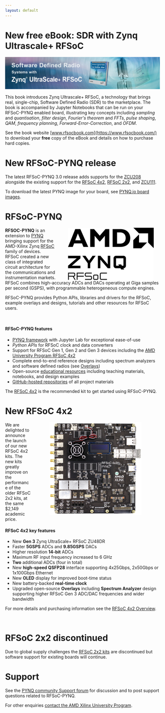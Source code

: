 ```yaml
---
layout: default
---
```


# New free eBook: SDR with Zynq Ultrascale+ RFSoC 

<img src="./images/rfsoc_book_banner.png">

This book introduces Zynq Ultrascale+ RFSoC, a technology that brings real, single-chip, Software 
Defined Radio (SDR) to the marketplace. The book is accompanied by Jupyter Notebooks that can be run on
 your RFSoC-PYNQ enabled board, illustrating key concepts including *sampling* and *quantisation*, *filter
 design*, *Fourier's theorem* and *FFTs*, *pulse shaping*, *QAM*, *frequency planning*, *Forward-Error-Correction*, 
and *OFDM*. 

See the book website [www.rfsocbook.com](https://www.rfsocbook.com/) to download your **free** copy of the eBook and details on how to purchase hard copies. 

# New RFSoC-PYNQ release

The latest RFSoC-PYNQ 3.0 release adds supports for the [ZCU208](https://www.xilinx.com/products/boards-and-kits/zcu208.html) alongside the existing support for the [RFSoC 4x2](./rfsoc_4x2_overview.html), [RFSoC 2x2](rfsoc_2x2_overview.html), and [ZCU111](https://www.xilinx.com/products/boards-and-kits/zcu111.html). 

To download the latest PYNQ image for your board, see [PYNQ.io board images](http://www.pynq.io/board).

# RFSoC-PYNQ

<img alt="" style="float: right; margin: 0px 20px 0px 40px"  src="./images/221761734-A_AMD_Zynq_RFSoC_Lockup_RGB_Blk.png">

**RFSOC-PYNQ** is an extension to [PYNQ](http://www.pynq.io/) bringing support for the AMD-Xilinx Zynq [RFSoC](https://www.xilinx.com/products/silicon-devices/soc/rfsoc.html) family of devices. RFSoC created a new class of integrated circuit architecture for the communications and instrumentation markets. RFSoC combines high-accuracy ADCs and DACs operating at Giga samples per second (GSPS), with programmable heterogeneous compute engines.

RFSoC-PYNQ provides Python APIs, libraries and drivers for the RFSoC, example overlays and designs, tutorials and other resources for RFSoC users. 

<br class="imgbr"/>

#### RFSoC-PYNQ features

* [PYNQ framework](http://www.pynq.io) with Jupyter Lab for exceptional ease-of-use
* *Python APIs* for RFSoC clock and data converters 
* Support for RFSoC Gen 1, Gen 2 and Gen 3 devices including the [AMD University Program RFSoC 4x2](rfsoc_4x2_overview.md)
* Complete end-to-end reference designs including spectrum analyzers and software defined radios (see [Overlays](overlays.html))
* Open-source [educational resources](educational_resources.html) including teaching materials, notebooks, and design examples
* [GitHub-hosted repositories](https://github.com/Xilinx/RFSoC4x2-PYNQ) of all project materials
  
The [RFSoC 4x2](rfsoc_4x2_overview.html) is the recommended kit to get started using RFSoC-PYNQ.


# New RFSoC 4x2
<a href="./rfsoc_4x2_overview.html"><img alt ="RFSoC 4x2" style="float: right; margin: 0px 60px 0px 60px" src="./images/rfsoc4x2.png"></a>

We are delighted to announce the launch of our new RFSoC 4x2 kits. The new kits greatly improve on
the performance of the older RFSoC 2x2 kits, at the same $2,149 academic price. 

#### RFSoC 4x2 key features

* New **Gen 3** Zynq UltraScale+ RFSoC ZU48DR
* Faster **5GSPS** ADCs and **9.85GSPS** DACs
* Higher resolution **14-bit** ADCs
* Maximum RF input frequency increased to 6 GHz
* **Two** additional ADCs (four in total)
* New **high-speed QSFP28** interface supporting 4x25Gbps, 2x50Gbps or 1x100Gbps Ethernet 
* New **OLED** display for improved boot-time status
* New battery-backed **real-time clock**
* Upgraded open-source **Overlays** including **Spectrum Analyzer** design supporting higher RFSoC Gen 3 ADC/DAC frequencies and wider bandwidth

For more details and purchasing information see the [RFSoC 4x2 Overview](rfsoc_4x2_overview.html).

<br class="imgbr"/>

# RFSoC 2x2 discontinued

Due to global supply challenges the [RFSoC 2x2  kits](rfsoc_2x2_overview.html) are discontinued but software support for existing boards will continue.


# Support 

See the [PYNQ community Support forum](https://discuss.pynq.io/) for discussion and to post support questions related to RFSoC-PYNQ. 

For other enquiries [contact the AMD Xilinx University Program](mailto:xup@xilinx.com).
